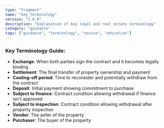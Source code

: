 ```yaml
---
type: "fragment"
name: "key_terminology"
version: "1.0.0"
description: "Explanation of key legal and real estate terminology"
category: "guidance"
tags: ["guidance", "terminology", "novice", "education"]
---
```


### Key Terminology Guide:
- **Exchange**: When both parties sign the contract and it becomes legally binding
- **Settlement**: The final transfer of property ownership and payment
- **Cooling-off period**: Time to reconsider and potentially withdraw from the contract
- **Deposit**: Initial payment showing commitment to purchase
- **Subject to finance**: Contract condition allowing withdrawal if finance isn't approved
- **Subject to inspection**: Contract condition allowing withdrawal after property inspection
- **Vendor**: The seller of the property
- **Purchaser**: The buyer of the property
